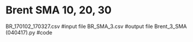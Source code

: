 # Brent SMA 10, 20, 30
BR_170102_170327.csv #input file
BR_SMA_3.csv #output file
Brent_3_SMA (040417).py #code

